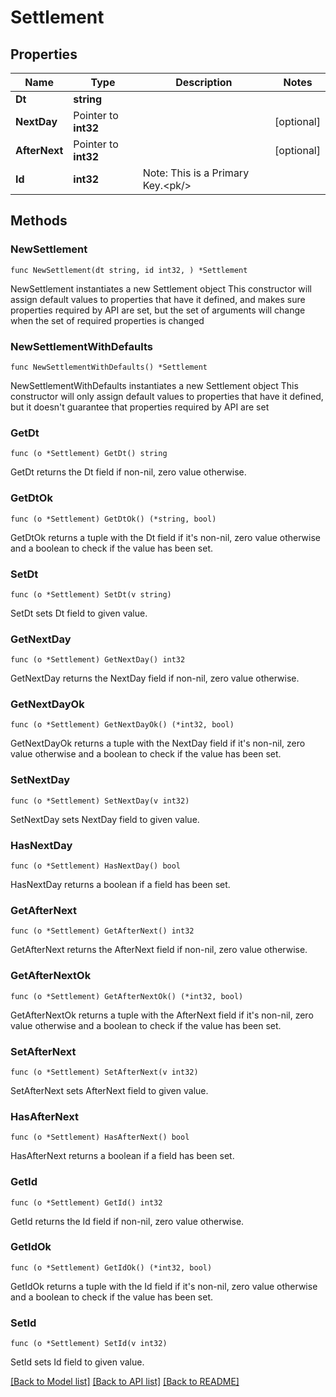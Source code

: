 # Settlement

## Properties

Name | Type | Description | Notes
------------ | ------------- | ------------- | -------------
**Dt** | **string** |  | 
**NextDay** | Pointer to **int32** |  | [optional] 
**AfterNext** | Pointer to **int32** |  | [optional] 
**Id** | **int32** | Note: This is a Primary Key.&lt;pk/&gt; | 

## Methods

### NewSettlement

`func NewSettlement(dt string, id int32, ) *Settlement`

NewSettlement instantiates a new Settlement object
This constructor will assign default values to properties that have it defined,
and makes sure properties required by API are set, but the set of arguments
will change when the set of required properties is changed

### NewSettlementWithDefaults

`func NewSettlementWithDefaults() *Settlement`

NewSettlementWithDefaults instantiates a new Settlement object
This constructor will only assign default values to properties that have it defined,
but it doesn't guarantee that properties required by API are set

### GetDt

`func (o *Settlement) GetDt() string`

GetDt returns the Dt field if non-nil, zero value otherwise.

### GetDtOk

`func (o *Settlement) GetDtOk() (*string, bool)`

GetDtOk returns a tuple with the Dt field if it's non-nil, zero value otherwise
and a boolean to check if the value has been set.

### SetDt

`func (o *Settlement) SetDt(v string)`

SetDt sets Dt field to given value.


### GetNextDay

`func (o *Settlement) GetNextDay() int32`

GetNextDay returns the NextDay field if non-nil, zero value otherwise.

### GetNextDayOk

`func (o *Settlement) GetNextDayOk() (*int32, bool)`

GetNextDayOk returns a tuple with the NextDay field if it's non-nil, zero value otherwise
and a boolean to check if the value has been set.

### SetNextDay

`func (o *Settlement) SetNextDay(v int32)`

SetNextDay sets NextDay field to given value.

### HasNextDay

`func (o *Settlement) HasNextDay() bool`

HasNextDay returns a boolean if a field has been set.

### GetAfterNext

`func (o *Settlement) GetAfterNext() int32`

GetAfterNext returns the AfterNext field if non-nil, zero value otherwise.

### GetAfterNextOk

`func (o *Settlement) GetAfterNextOk() (*int32, bool)`

GetAfterNextOk returns a tuple with the AfterNext field if it's non-nil, zero value otherwise
and a boolean to check if the value has been set.

### SetAfterNext

`func (o *Settlement) SetAfterNext(v int32)`

SetAfterNext sets AfterNext field to given value.

### HasAfterNext

`func (o *Settlement) HasAfterNext() bool`

HasAfterNext returns a boolean if a field has been set.

### GetId

`func (o *Settlement) GetId() int32`

GetId returns the Id field if non-nil, zero value otherwise.

### GetIdOk

`func (o *Settlement) GetIdOk() (*int32, bool)`

GetIdOk returns a tuple with the Id field if it's non-nil, zero value otherwise
and a boolean to check if the value has been set.

### SetId

`func (o *Settlement) SetId(v int32)`

SetId sets Id field to given value.



[[Back to Model list]](../README.md#documentation-for-models) [[Back to API list]](../README.md#documentation-for-api-endpoints) [[Back to README]](../README.md)


